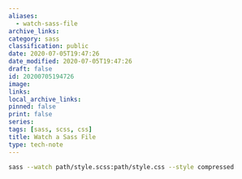 ```yaml
---
aliases:
  - watch-sass-file
archive_links: 
category: sass
classification: public
date: 2020-07-05T19:47:26
date_modified: 2020-07-05T19:47:26
draft: false
id: 20200705194726
image: 
links: 
local_archive_links: 
pinned: false
print: false
series: 
tags: [sass, scss, css]
title: Watch a Sass File
type: tech-note
---
```


```sh
sass --watch path/style.scss:path/style.css --style compressed
```

